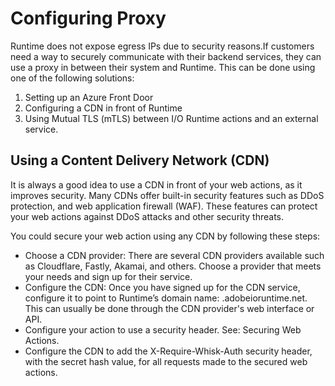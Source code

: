 # Configuring Proxy 

Runtime does not expose egress IPs due to security reasons.If customers need a way to securely communicate with their backend services, they can use a proxy in between their system and Runtime. 
This can be done using one of the following solutions: 

1. Setting up an Azure Front Door
2. Configuring a CDN in front of Runtime
3. Using Mutual TLS (mTLS) between I/O Runtime actions and an external service. 

## Using a Content Delivery Network (CDN)

It is always a good idea to use a CDN in front of your web actions, as it improves security. Many CDNs offer built-in security features such as DDoS protection, and web application firewall (WAF). These features can protect your web actions against DDoS attacks and other security threats.

You could secure your web action using any CDN by following these steps:

* Choose a CDN provider: There are several CDN providers available such as Cloudflare, Fastly, Akamai, and others. Choose a provider that meets your needs and sign up for their service.
* Configure the CDN: Once you have signed up for the CDN service, configure it to point to Runtime’s domain name: <your-namespace>.adobeioruntime.net. This can usually be done through the CDN provider's web interface or API.
* Configure your action to use a security header. See: Securing Web Actions.
* Configure the CDN to add the X-Require-Whisk-Auth security header, with the secret hash value, for all requests made to the secured web actions.
